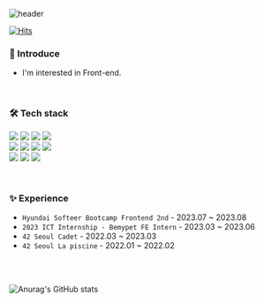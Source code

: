 ![header](https://capsule-render.vercel.app/api?type=waving&color=0:FB8DA0,100:EEC0C6&height=200&section=header&text=Yewon%20Lee&fontSize=70&fontColor=ffffff&fontAlign=24&fontAlignY=40)

[![Hits](https://hits.seeyoufarm.com/api/count/incr/badge.svg?url=https%3A%2F%2Fgithub.com%2Fyen001004%2Fhit-counter&count_bg=%23FF9191&title_bg=%23555555&icon=&icon_color=%23E7E7E7&title=hits&edge_flat=false)](https://hits.seeyoufarm.com)

### 🐰 Introduce

- I'm interested in Front-end.
<br />

### 🛠️ Tech stack

<img src="https://img.shields.io/badge/HTML5-E34F26?style=for-the-badge&logo=HTML5&logoColor=white"/> <img src="https://img.shields.io/badge/CSS3-F68212?style=for-the-badge&logo=CSS3&logoColor=white"/> <img src="https://img.shields.io/badge/SCSS-CC6699?style=for-the-badge&logo=Sass&logoColor=white"/> <img src="https://img.shields.io/badge/Styled Components-DB7093?style=for-the-badge&logo=Styled-components&logoColor=white"/>
<br/>
<img src="https://img.shields.io/badge/JavaScript-F7DF1E?style=for-the-badge&logo=JavaScript&logoColor=white"/> <img src="https://img.shields.io/badge/React-61DAFB?style=for-the-badge&logo=React&logoColor=white"/> <img src="https://img.shields.io/badge/Recoil-007af4?style=for-the-badge&logo=Recoil&logoColor=white"/> <img src="https://img.shields.io/badge/TypeScript-3178C6?style=for-the-badge&logo=TypeScript&logoColor=white"/>
<br/>
<img src="https://img.shields.io/badge/github-181717?style=for-the-badge&logo=github&logoColor=white"> <img src="https://img.shields.io/badge/github actions-2088FF?style=for-the-badge&logo=githubactions&logoColor=white"> <img src="https://img.shields.io/badge/Figma-9764F3?style=for-the-badge&logo=Figma&logoColor=white"/>

<br />

### ✨ Experience

- `Hyundai Softeer Bootcamp Frontend 2nd` - 2023.07 ~ 2023.08
- `2023 ICT Internship - Bemypet FE Intern` - 2023.03 ~ 2023.06
- `42 Seoul Cadet` - 2022.03 ~ 2023.03
- `42 Seoul La piscine` - 2022.01 ~ 2022.02

<br />
<br />

![Anurag's GitHub stats](https://github-readme-stats.vercel.app/api?username=yen001004&count_private=true&show_icons=true&theme=dracula)

<br />
